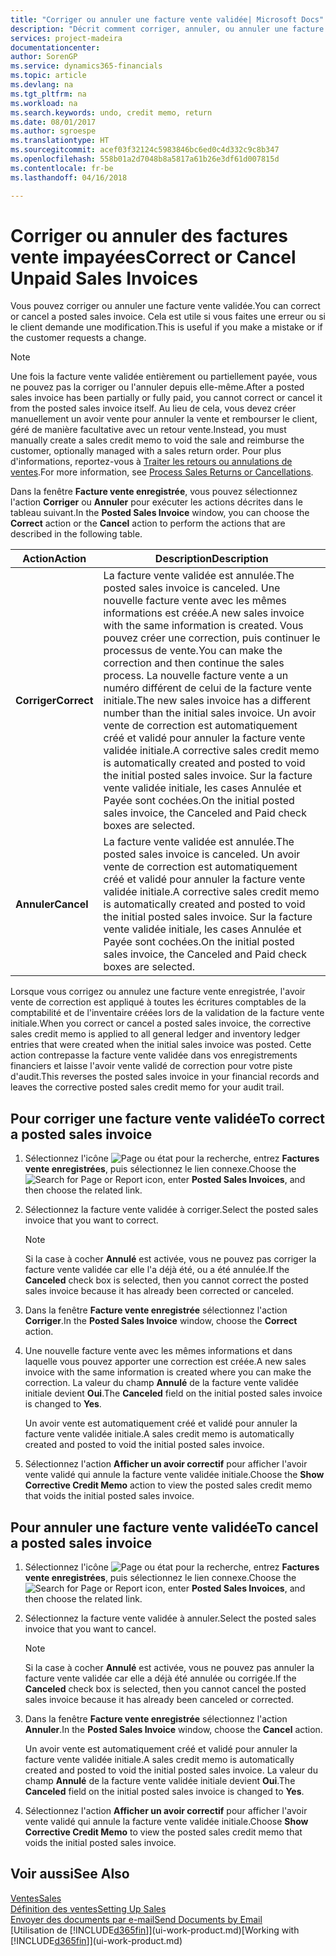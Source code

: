 ```yaml
---
title: "Corriger ou annuler une facture vente validée| Microsoft Docs"
description: "Décrit comment corriger, annuler, ou annuler une facture vente enregistrée et lettrer un avoir vente."
services: project-madeira
documentationcenter: 
author: SorenGP
ms.service: dynamics365-financials
ms.topic: article
ms.devlang: na
ms.tgt_pltfrm: na
ms.workload: na
ms.search.keywords: undo, credit memo, return
ms.date: 08/01/2017
ms.author: sgroespe
ms.translationtype: HT
ms.sourcegitcommit: acef03f32124c5983846bc6ed0c4d332c9c8b347
ms.openlocfilehash: 558b01a2d7048b8a5817a61b26e3df61d007815d
ms.contentlocale: fr-be
ms.lasthandoff: 04/16/2018

---
```

# <a name="correct-or-cancel-unpaid-sales-invoices"></a><span data-ttu-id="67440-103">Corriger ou annuler des factures vente impayées</span><span class="sxs-lookup"><span data-stu-id="67440-103">Correct or Cancel Unpaid Sales Invoices</span></span>
<span data-ttu-id="67440-104">Vous pouvez corriger ou annuler une facture vente validée.</span><span class="sxs-lookup"><span data-stu-id="67440-104">You can correct or cancel a posted sales invoice.</span></span> <span data-ttu-id="67440-105">Cela est utile si vous faites une erreur ou si le client demande une modification.</span><span class="sxs-lookup"><span data-stu-id="67440-105">This is useful if you make a mistake or if the customer requests a change.</span></span>

> [!NOTE]  
>   <span data-ttu-id="67440-106">Une fois la facture vente validée entièrement ou partiellement payée, vous ne pouvez pas la corriger ou l'annuler depuis elle-même.</span><span class="sxs-lookup"><span data-stu-id="67440-106">After a posted sales invoice has been partially or fully paid, you cannot correct or cancel it from the posted sales invoice itself.</span></span> <span data-ttu-id="67440-107">Au lieu de cela, vous devez créer manuellement un avoir vente pour annuler la vente et rembourser le client, géré de manière facultative avec un retour vente.</span><span class="sxs-lookup"><span data-stu-id="67440-107">Instead, you must manually create a sales credit memo to void the sale and reimburse the customer, optionally managed with a sales return order.</span></span> <span data-ttu-id="67440-108">Pour plus d'informations, reportez-vous à [Traiter les retours ou annulations de ventes](sales-how-process-sales-returns-cancellations.md).</span><span class="sxs-lookup"><span data-stu-id="67440-108">For more information, see [Process Sales Returns or Cancellations](sales-how-process-sales-returns-cancellations.md).</span></span>

<span data-ttu-id="67440-109">Dans la fenêtre **Facture vente enregistrée**, vous pouvez sélectionnez l'action **Corriger** ou **Annuler** pour exécuter les actions décrites dans le tableau suivant.</span><span class="sxs-lookup"><span data-stu-id="67440-109">In the **Posted Sales Invoice** window, you can choose the **Correct** action or the **Cancel** action to perform the actions that are described in the following table.</span></span>

| <span data-ttu-id="67440-110">Action</span><span class="sxs-lookup"><span data-stu-id="67440-110">Action</span></span> | <span data-ttu-id="67440-111">Description</span><span class="sxs-lookup"><span data-stu-id="67440-111">Description</span></span> |
| --- | --- |
| <span data-ttu-id="67440-112">**Corriger**</span><span class="sxs-lookup"><span data-stu-id="67440-112">**Correct**</span></span> |<span data-ttu-id="67440-113">La facture vente validée est annulée.</span><span class="sxs-lookup"><span data-stu-id="67440-113">The posted sales invoice is canceled.</span></span> <span data-ttu-id="67440-114">Une nouvelle facture vente avec les mêmes informations est créée.</span><span class="sxs-lookup"><span data-stu-id="67440-114">A new sales invoice with the same information is created.</span></span> <span data-ttu-id="67440-115">Vous pouvez créer une correction, puis continuer le processus de vente.</span><span class="sxs-lookup"><span data-stu-id="67440-115">You can make the correction and then continue the sales process.</span></span> <span data-ttu-id="67440-116">La nouvelle facture vente a un numéro différent de celui de la facture vente initiale.</span><span class="sxs-lookup"><span data-stu-id="67440-116">The new sales invoice has a different number than the initial sales invoice.</span></span> <span data-ttu-id="67440-117">Un avoir vente de correction est automatiquement créé et validé pour annuler la facture vente validée initiale.</span><span class="sxs-lookup"><span data-stu-id="67440-117">A corrective sales credit memo is automatically created and posted to void the initial posted sales invoice.</span></span> <span data-ttu-id="67440-118">Sur la facture vente validée initiale, les cases Annulée et Payée sont cochées.</span><span class="sxs-lookup"><span data-stu-id="67440-118">On the initial posted sales invoice, the Canceled and Paid check boxes are selected.</span></span> |
| <span data-ttu-id="67440-119">**Annuler**</span><span class="sxs-lookup"><span data-stu-id="67440-119">**Cancel**</span></span> |<span data-ttu-id="67440-120">La facture vente validée est annulée.</span><span class="sxs-lookup"><span data-stu-id="67440-120">The posted sales invoice is canceled.</span></span> <span data-ttu-id="67440-121">Un avoir vente de correction est automatiquement créé et validé pour annuler la facture vente validée initiale.</span><span class="sxs-lookup"><span data-stu-id="67440-121">A corrective sales credit memo is automatically created and posted to void the initial posted sales invoice.</span></span> <span data-ttu-id="67440-122">Sur la facture vente validée initiale, les cases Annulée et Payée sont cochées.</span><span class="sxs-lookup"><span data-stu-id="67440-122">On the initial posted sales invoice, the Canceled and Paid check boxes are selected.</span></span> |

<span data-ttu-id="67440-123">Lorsque vous corrigez ou annulez une facture vente enregistrée, l'avoir vente de correction est appliqué à toutes les écritures comptables de la comptabilité et de l'inventaire créées lors de la validation de la facture vente initiale.</span><span class="sxs-lookup"><span data-stu-id="67440-123">When you correct or cancel a posted sales invoice, the corrective sales credit memo is applied to all general ledger and inventory ledger entries that were created when the initial sales invoice was posted.</span></span> <span data-ttu-id="67440-124">Cette action contrepasse la facture vente validée dans vos enregistrements financiers et laisse l'avoir vente validé de correction pour votre piste d'audit.</span><span class="sxs-lookup"><span data-stu-id="67440-124">This reverses the posted sales invoice in your financial records and leaves the corrective posted sales credit memo for your audit trail.</span></span>

## <a name="to-correct-a-posted-sales-invoice"></a><span data-ttu-id="67440-125">Pour corriger une facture vente validée</span><span class="sxs-lookup"><span data-stu-id="67440-125">To correct a posted sales invoice</span></span>
1. <span data-ttu-id="67440-126">Sélectionnez l'icône ![Page ou état pour la recherche](media/ui-search/search_small.png "Page ou état pour la recherche"), entrez **Factures vente enregistrées**, puis sélectionnez le lien connexe.</span><span class="sxs-lookup"><span data-stu-id="67440-126">Choose the ![Search for Page or Report](media/ui-search/search_small.png "Search for Page or Report icon") icon, enter **Posted Sales Invoices**, and then choose the related link.</span></span>  
2. <span data-ttu-id="67440-127">Sélectionnez la facture vente validée à corriger.</span><span class="sxs-lookup"><span data-stu-id="67440-127">Select the posted sales invoice that you want to correct.</span></span>

    > [!NOTE]  
   >   <span data-ttu-id="67440-128">Si la case à cocher **Annulé** est activée, vous ne pouvez pas corriger la facture vente validée car elle l'a déjà été, ou a été annulée.</span><span class="sxs-lookup"><span data-stu-id="67440-128">If the **Canceled** check box is selected, then you cannot correct the posted sales invoice because it has already been corrected or canceled.</span></span>
3. <span data-ttu-id="67440-129">Dans la fenêtre **Facture vente enregistrée** sélectionnez l'action **Corriger**.</span><span class="sxs-lookup"><span data-stu-id="67440-129">In the **Posted Sales Invoice** window, choose the **Correct** action.</span></span>  
4. <span data-ttu-id="67440-130">Une nouvelle facture vente avec les mêmes informations et dans laquelle vous pouvez apporter une correction est créée.</span><span class="sxs-lookup"><span data-stu-id="67440-130">A new sales invoice with the same information is created where you can make the correction.</span></span> <span data-ttu-id="67440-131">La valeur du champ **Annulé** de la facture vente validée initiale devient **Oui**.</span><span class="sxs-lookup"><span data-stu-id="67440-131">The **Canceled** field on the initial posted sales invoice is changed to **Yes**.</span></span>

    <span data-ttu-id="67440-132">Un avoir vente est automatiquement créé et validé pour annuler la facture vente validée initiale.</span><span class="sxs-lookup"><span data-stu-id="67440-132">A sales credit memo is automatically created and posted to void the initial posted sales invoice.</span></span>
5. <span data-ttu-id="67440-133">Sélectionnez l'action **Afficher un avoir correctif** pour afficher l'avoir vente validé qui annule la facture vente validée initiale.</span><span class="sxs-lookup"><span data-stu-id="67440-133">Choose the **Show Corrective Credit Memo** action to view the posted sales credit memo that voids the initial posted sales invoice.</span></span>

## <a name="to-cancel-a-posted-sales-invoice"></a><span data-ttu-id="67440-134">Pour annuler une facture vente validée</span><span class="sxs-lookup"><span data-stu-id="67440-134">To cancel a posted sales invoice</span></span>
1. <span data-ttu-id="67440-135">Sélectionnez l'icône ![Page ou état pour la recherche](media/ui-search/search_small.png "Page ou état pour la recherche"), entrez **Factures vente enregistrées**, puis sélectionnez le lien connexe.</span><span class="sxs-lookup"><span data-stu-id="67440-135">Choose the ![Search for Page or Report](media/ui-search/search_small.png "Search for Page or Report icon") icon, enter **Posted Sales Invoices**, and then choose the related link.</span></span>  
2. <span data-ttu-id="67440-136">Sélectionnez la facture vente validée à annuler.</span><span class="sxs-lookup"><span data-stu-id="67440-136">Select the posted sales invoice that you want to cancel.</span></span>

    > [!NOTE]  
   >   <span data-ttu-id="67440-137">Si la case à cocher **Annulé** est activée, vous ne pouvez pas annuler la facture vente validée car elle a déjà été annulée ou corrigée.</span><span class="sxs-lookup"><span data-stu-id="67440-137">If the **Canceled** check box is selected, then you cannot cancel the posted sales invoice because it has already been canceled or corrected.</span></span>
3. <span data-ttu-id="67440-138">Dans la fenêtre **Facture vente enregistrée** sélectionnez l'action **Annuler**.</span><span class="sxs-lookup"><span data-stu-id="67440-138">In the **Posted Sales Invoice** window, choose the **Cancel** action.</span></span>

    <span data-ttu-id="67440-139">Un avoir vente est automatiquement créé et validé pour annuler la facture vente validée initiale.</span><span class="sxs-lookup"><span data-stu-id="67440-139">A sales credit memo is automatically created and posted to void the initial posted sales invoice.</span></span> <span data-ttu-id="67440-140">La valeur du champ **Annulé** de la facture vente validée initiale devient **Oui**.</span><span class="sxs-lookup"><span data-stu-id="67440-140">The **Canceled** field on the initial posted sales invoice is changed to **Yes**.</span></span>
4. <span data-ttu-id="67440-141">Sélectionnez l'action **Afficher un avoir correctif** pour afficher l'avoir vente validé qui annule la facture vente validée initiale.</span><span class="sxs-lookup"><span data-stu-id="67440-141">Choose **Show Corrective Credit Memo** to view the posted sales credit memo that voids the initial posted sales invoice.</span></span>

## <a name="see-also"></a><span data-ttu-id="67440-142">Voir aussi</span><span class="sxs-lookup"><span data-stu-id="67440-142">See Also</span></span>
[<span data-ttu-id="67440-143">Ventes</span><span class="sxs-lookup"><span data-stu-id="67440-143">Sales</span></span>](sales-manage-sales.md)  
[<span data-ttu-id="67440-144">Définition des ventes</span><span class="sxs-lookup"><span data-stu-id="67440-144">Setting Up Sales</span></span>](sales-setup-sales.md)  
[<span data-ttu-id="67440-145">Envoyer des documents par e-mail</span><span class="sxs-lookup"><span data-stu-id="67440-145">Send Documents by Email</span></span>](ui-how-send-documents-email.md)  
<span data-ttu-id="67440-146">[Utilisation de [!INCLUDE[d365fin](includes/d365fin_md.md)]](ui-work-product.md)</span><span class="sxs-lookup"><span data-stu-id="67440-146">[Working with [!INCLUDE[d365fin](includes/d365fin_md.md)]](ui-work-product.md)</span></span>

